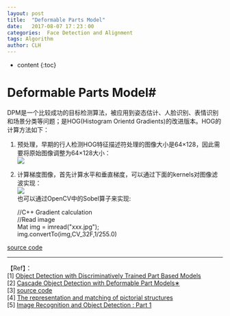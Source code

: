 ```yaml
---
layout: post
title:  "Deformable Parts Model"
date:   2017-08-07 17：23：00
categories:  Face Detection and Alignment
tags: Algorithm
author: CLH
---
```


* content
{:toc}

# Deformable Parts Model#
DPM是一个比较成功的目标检测算法，被应用到姿态估计、人脸识别、表情识别和场景分类等问题；是HOG(Histogram Orientd Gradients)的改进版本。HOG的计算方法如下：   

1. 预处理，早期的行人检测HOG特征描述符处理的图像大小是64×128，因此需要将原始图像调整为64×128大小：    
![](http://i.imgur.com/g01hmvI.jpg)

2. 计算梯度图像，首先计算水平和垂直梯度，可以通过下面的kernels对图像滤波实现：     
![](http://i.imgur.com/xeEeA07.jpg)  
也可以通过OpenCV中的Sobel算子来实现:   
                     
     
    //C++ Gradient calculation    
	//Read image    
    Mat img = imread("xxx.jpg");   
	img.convertTo(img,CV_32F,1/255.0)        
 

[source code](https://github.com/clhne/clhne.github.io/tree/master/src/vecadd)   

----------
【Ref】：     
[1] [Object Detection with Discriminatively Trained
Part Based Models](https://cs.brown.edu/~pff/papers/lsvm-pami.pdf)  
[2] [Cascade Object Detection with Deformable Part Models∗](https://cs.brown.edu/~pff/papers/cascade.pdf)   
[3] [source code](http://www.rossgirshick.info/latent/)      
[4] [The representation and matching of pictorial structures](http://citeseerx.ist.psu.edu/viewdoc/download?doi=10.1.1.118.7951&rep=rep1&type=pdf)      
[5] [Image Recognition and Object Detection : Part 1](https://www.learnopencv.com/image-recognition-and-object-detection-part1/)
	
